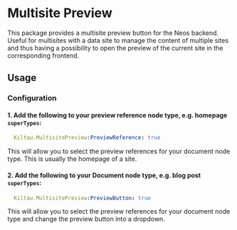 # Multisite Preview

This package provides a multisite preview button for the Neos backend. Useful for multisites with a data site to manage the content of multiple sites and thus having a possibility to open the preview of the current site in the corresponding frontend.

## Usage

### Configuration

#### 1. Add the following to your preview reference node type, e.g. homepage `superTypes`:

```yaml
  Kiltau.MultisitePreview:PreviewReference: true
```

This will allow you to select the preview references for your document node type. This is usually the homepage of a site.

#### 2. Add the following to your Document node type, e.g. blog post `superTypes`:

```yaml
  Kiltau.MultisitePreview:PreviewButton: true
```

This will allow you to select the preview references for your document node type and change the preview button into a dropdown.
